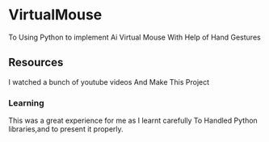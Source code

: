 # VirtualMouse
To Using Python to implement Ai Virtual Mouse With Help of Hand Gestures

## Resources
I watched a bunch of youtube videos And Make This Project

### Learning
This was a great experience for me as I learnt carefully To Handled Python libraries,and to present it properly.
